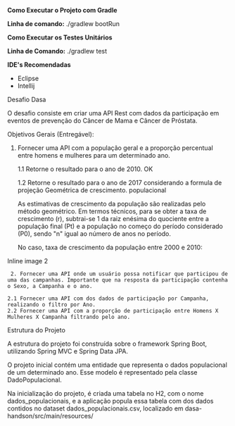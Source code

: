 **Como Executar o Projeto com Gradle**

**Linha de comando:** ./gradlew bootRun


**Como Executar os Testes Unitários**

**Linha de Comando:** ./gradlew test

**IDE's Recomendadas**

- Eclipse
- Intellij


Desafio Dasa

O desafio consiste em criar uma API Rest com dados da participação em eventos de prevenção do Câncer de Mama e Câncer de Próstata.

Objetivos Gerais (Entregável):

1. Fornecer uma API com a população geral e a proporção percentual entre homens e mulheres para um determinado ano.
    
    1.1 Retorne o resultado para o ano de 2010. OK
    
    1.2 Retorne o resultado para o ano de 2017 considerando a formula de projeção Geométrica de crescimento. populacional

    As estimativas de crescimento da população são realizadas pelo método geométrico. Em termos técnicos, para se obter a taxa de crescimento (r), subtrai-se 1 da raiz enésima do quociente entre a população final (Pt) e a população no começo do período considerado (P0), sendo "n" igual ao número de anos no período.

    No caso, taxa de crescimento da população entre 2000 e 2010:

Inline image 2

     2. Fornecer uma API onde um usuário possa notificar que participou de uma das campanhas. Importante que na resposta da participação contenha o Sexo, a Campanha e o ano.
     
    2.1 Fornecer uma API com dos dados de participação por Campanha, realizando o filtro por Ano.
    2.2 Fornecer uma API com a proporção de participação entre Homens X Mulheres X Campanha filtrando pelo ano.

Estrutura do Projeto

A estrutura do projeto foi construída sobre o framework Spring Boot, utilizando Spring MVC e Spring Data JPA.

O projeto inicial contém uma entidade que representa o dados populacional de um determinado ano. Esse modelo é representado pela classe DadoPopulacional.

Na inicialização do projeto, é criada uma tabela no H2, com o nome dados_populacionais, e a aplicação popula essa tabela com dos dados contidos no dataset dados_populacionais.csv, localizado em dasa-handson/src/main/resources/